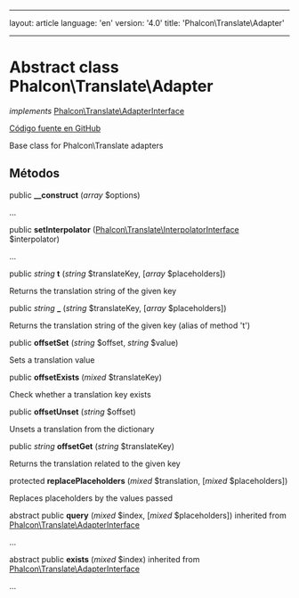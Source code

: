 * * *

layout: article language: 'en' version: '4.0' title: 'Phalcon\Translate\Adapter'

* * *

# Abstract class **Phalcon\Translate\Adapter**

*implements* [Phalcon\Translate\AdapterInterface](/4.0/en/api/Phalcon_Translate_AdapterInterface)

<a href="https://github.com/phalcon/cphalcon/tree/v4.0.0/phalcon/translate/adapter.zep" class="btn btn-default btn-sm">Código fuente en GitHub</a>

Base class for Phalcon\Translate adapters

## Métodos

public **__construct** (*array* $options)

...

public **setInterpolator** ([Phalcon\Translate\InterpolatorInterface](/4.0/en/api/Phalcon_Translate_InterpolatorInterface) $interpolator)

...

public *string* **t** (*string* $translateKey, [*array* $placeholders])

Returns the translation string of the given key

public *string* **_** (*string* $translateKey, [*array* $placeholders])

Returns the translation string of the given key (alias of method 't')

public **offsetSet** (*string* $offset, *string* $value)

Sets a translation value

public **offsetExists** (*mixed* $translateKey)

Check whether a translation key exists

public **offsetUnset** (*string* $offset)

Unsets a translation from the dictionary

public *string* **offsetGet** (*string* $translateKey)

Returns the translation related to the given key

protected **replacePlaceholders** (*mixed* $translation, [*mixed* $placeholders])

Replaces placeholders by the values passed

abstract public **query** (*mixed* $index, [*mixed* $placeholders]) inherited from [Phalcon\Translate\AdapterInterface](/4.0/en/api/Phalcon_Translate_AdapterInterface)

...

abstract public **exists** (*mixed* $index) inherited from [Phalcon\Translate\AdapterInterface](/4.0/en/api/Phalcon_Translate_AdapterInterface)

...